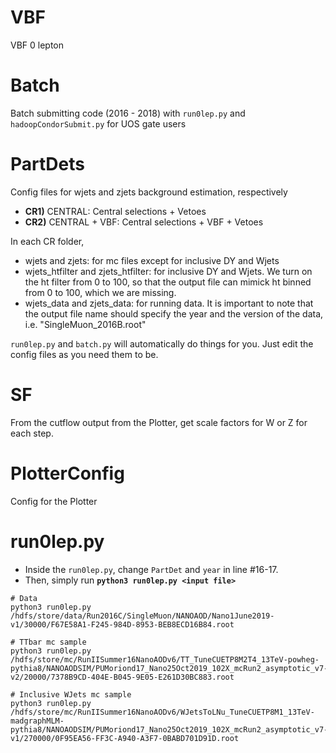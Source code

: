 # VBF
VBF 0 lepton

# Batch
Batch submitting code (2016 - 2018) with `run0lep.py` and `hadoopCondorSubmit.py` for UOS gate users

# PartDets
Config files for wjets and zjets background estimation, respectively
- **CR1)** CENTRAL: Central selections + Vetoes
- **CR2)** CENTRAL + VBF: Central selections + VBF + Vetoes

In each CR folder,

- wjets and zjets: for mc files except for inclusive DY and Wjets
- wjets_htfilter and zjets_htfilter: for inclusive DY and Wjets. We turn on the ht filter from 0 to 100, so that the output file can mimick ht binned from 0 to 100, which we are missing.
- wjets_data and zjets_data: for running data. It is important to note that the output file name should specify the year and the version of the data, i.e. "SingleMuon_2016B.root" 

`run0lep.py` and `batch.py` will automatically do things for you. Just edit the config files as you need them to be.

# SF
From the cutflow output from the Plotter, get scale factors for W or Z for each step.

# PlotterConfig
Config for the Plotter

# run0lep.py
* Inside the `run0lep.py`, change `PartDet` and `year` in line #16-17.
* Then, simply run **`python3 run0lep.py <input file>`**

```shell
# Data
python3 run0lep.py /hdfs/store/data/Run2016C/SingleMuon/NANOAOD/Nano1June2019-v1/30000/F67E58A1-F245-984D-8953-BEB8ECD16B84.root

# TTbar mc sample
python3 run0lep.py /hdfs/store/mc/RunIISummer16NanoAODv6/TT_TuneCUETP8M2T4_13TeV-powheg-pythia8/NANOAODSIM/PUMoriond17_Nano25Oct2019_102X_mcRun2_asymptotic_v7-v2/20000/7378B9CD-404E-B045-9E05-E261D30BC883.root

# Inclusive WJets mc sample
python3 run0lep.py /hdfs/store/mc/RunIISummer16NanoAODv6/WJetsToLNu_TuneCUETP8M1_13TeV-madgraphMLM-pythia8/NANOAODSIM/PUMoriond17_Nano25Oct2019_102X_mcRun2_asymptotic_v7-v1/270000/0F95EA56-FF3C-A940-A3F7-0BABD701D91D.root
```

